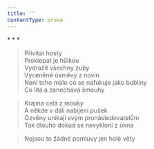 ```yaml
---
title: ''
contentType: prose
---
```


\* \* \*

> Přivítat hosty  
> Proklepat je hůlkou  
> Vydražit všechny zuby  
> Vyceněné úsměvy z novin  
> Není toho málo co se nafukuje jako bubliny  
> Co lítá a zanechává šmouhy

> Krajina celá z mouky  
> A někde v dáli nabíjení pušek  
> Ozvěny unikají svým pronásledovatelům  
> Tak dlouho dokud se nevykloní z okna

> Nejsou to žádné pomluvy jen holé věty
